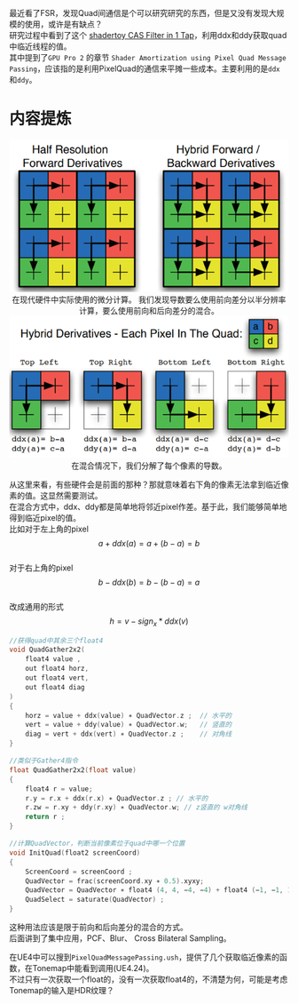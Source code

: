 最近看了FSR，发现Quad间通信是个可以研究研究的东西，但是又没有发现大规模的使用，或许是有缺点？  
研究过程中看到了这个 [shadertoy CAS Filter in 1 Tap](https://www.shadertoy.com/view/wlGyzt)，利用ddx和ddy获取quad中临近线程的值。    
其中提到了`GPU Pro 2` 的章节 `Shader Amortization using Pixel Quad Message Passing`，应该指的是利用PixelQuad的通信来平摊一些成本。主要利用的是`ddx` 和`ddy`。 
# 内容提炼

<div align=center><img src="../../img/PixelQuad/Quad-0.png"><div>在现代硬件中实际使用的微分计算。 我们发现导数要么使用前向差分以半分辨率计算，要么使用前向和后向差分的混合。</div></div>   

<div align=center><img src="../../img/PixelQuad/Quad.png"><div>在混合情况下，我们分解了每个像素的导数。</div></div>   

从这里来看，有些硬件会是前面的那种？那就意味着右下角的像素无法拿到临近像素的值。这显然需要测试。  
在混合方式中，ddx、ddy都是简单地将邻近pixel作差。基于此，我们能够简单地得到临近pixel的值。  
比如对于左上角的pixel   
$$
a+ddx(a)=a+(b-a)=b
$$  
对于右上角的pixel   
$$
b-ddx(b)=b-(b-a)=a
$$  
改成通用的形式  
$$
h=v-sign_x *ddx(v)
$$  

```cpp
//获得quad中其余三个float4
void QuadGather2x2( 
    float4 value ,
    out float4 horz,
    out float4 vert,
    out float4 diag 
)
{
    horz = value + ddx(value) ∗ QuadVector.z ;  // 水平的
    vert = value + ddy(value) ∗ QuadVector.w;   // 竖直的
    diag = vert + ddx(vert) ∗ QuadVector.z ;    // 对角线
}
```  
```cpp
//类似于Gather4指令
float QuadGather2x2(float value)
{
    float4 r = value;
    r.y = r.x + ddx(r.x) ∗ QuadVector.z ; // 水平的
    r.zw = r.xy + ddy(r.xy) ∗ QuadVector.w; // z竖直的 w对角线
    return r ;
}

```
```cpp
//计算QuadVector，判断当前像素位于quad中哪一个位置
void InitQuad(float2 screenCoord)
{
    ScreenCoord = screenCoord ;
    QuadVector = frac(screenCoord.xy ∗ 0.5).xyxy;
    QuadVector = QuadVector ∗ float4 (4, 4, −4, −4) + float4 (−1, −1, 1, 1);
    QuadSelect = saturate(QuadVector) ;
}
```
这种用法应该是限于前向和后向差分的混合的方式。   
后面讲到了集中应用，PCF、Blur、 Cross Bilateral Sampling。


在UE4中可以搜到`PixelQuadMessagePassing.ush`，提供了几个获取临近像素的函数，在Tonemap中能看到调用(UE4.24)。  
不过只有一次获取一个float的，没有一次获取float4的，不清楚为何，可能是考虑Tonemap的输入是HDR纹理？
